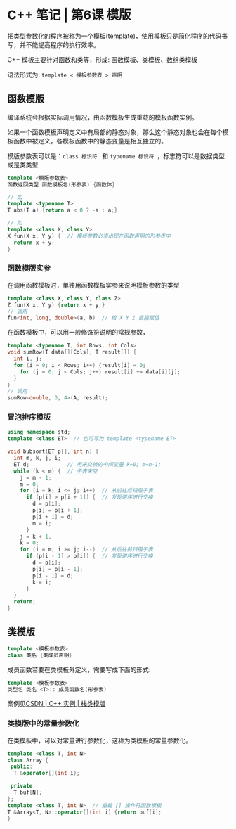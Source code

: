 # C++ 笔记 | 第6课 模版

把类型参数化的程序被称为一个模板(template)，使用模板只是简化程序的代码书写，并不能提高程序的执行效率。

C++ 模板主要针对函数和类等，形成: 函数模板、类模板、数组类模板

语法形式为: `template < 模板参数表 > 声明 `

## 函数模版

编译系统会根据实际调用情况，由函数模板生成重载的模板函数实例。

如果一个函数模板声明定义中有局部的静态对象，那么这个静态对象也会在每个模板函数中被定义，各模板函数中的静态变量是相互独立的。

模版参数表可以是：`class 标识符 ` 和 `typename 标识符 `，标志符可以是数据类型或是类类型

```cpp
template <模版参数表>
函数返回类型 函数模板名(形参表) {函数体}

// 如
template <typename T>
T abs(T a) {return a < 0 ? -a : a;}

// 如
template <class X, class Y>
X fun(X x, Y y) {  // 模板参数必须出现在函数声明的形参表中
  return x + y;
}
```

### 函数模版实参

在调用函数模板时，单独用函数模板实参来说明模板参数的类型

```cpp
template <class X, class Y, class Z>
Z fun(X x, Y y) {return x + y;}
// 调用
fun<int, long, double>(a, b)  // 给 X Y Z 直接赋值
```

在函数模板中，可以用一般修饰符说明的常规参数，

```cpp
template <typename T, int Rows, int Cols>
void sumRow(T data[][Cols], T result[]) {
  int i, j;
  for (i = 0; i < Rows; i++) {result[i] = 0;
    for (j = 0; j < Cols; j++) result[i] += data[i][j];
  }
}
// 调用
sumRow<double, 3, 4>(A, result);
```

### 冒泡排序模版

```cpp
using namespace std;
template <class ET>  // 也可写为 template <typename ET>

void bubsort(ET p[], int n) {
  int m, k, j, i;
  ET d;            // 用来交换的中间变量 k=0; m=n-1;
  while (k < m) {  // 子表未空
    j = m - 1;
    m = 0;
    for (i = k; i <= j; i++)  // 从前往后扫描子表
      if (p[i] > p[i + 1]) {  // 发现逆序进行交换
        d = p[i];
        p[i] = p[i + 1];
        p[i + 1] = d;
        m = i;
      }
    j = k + 1;
    k = 0;
    for (i = m; i >= j; i--)  // 从后往前扫描子表
      if (p[i - 1] > p[i]) {  // 发现逆序进行交换
        d = p[i];
        p[i] = p[i - 1];
        p[i - 1] = d;
        k = i;
      }
  }
  return;
}
```

## 类模版

```cpp
template <模板参数表> 
class 类名 {类成员声明}
```

成员函数若要在类模板外定义，需要写成下面的形式: 

```cpp
template <模板参数表>
类型名 类名 <T>:: 成员函数名(形参表)
```

案例见[CSDN | C++ 实例 | 栈类模版](https://yang-xijie.github.io/BLOG/Cpp/Stack.html)

### 类模版中的常量参数化

在类模板中，可以对常量进行参数化，这称为类模板的常量参数化。

```cpp
template <class T, int N>
class Array {
 public:
  T &operator[](int i);

 private:
  T buf[N];
};
template <class T, int N>  // 重载 [] 操作符函数模板
T &Array<T, N>::operator[](int i) {return buf[i];
}
```
